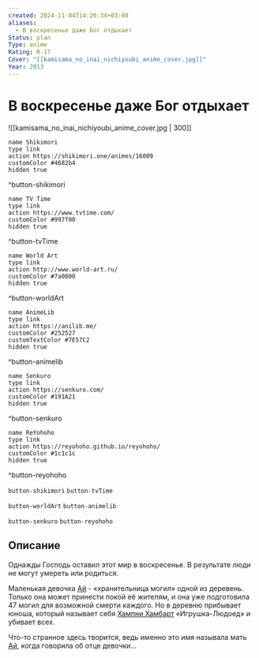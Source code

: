 ```yaml
---
created: 2024-11-04T14:20:34+03:00
aliases:
  - В воскресенье даже Бог отдыхает
Status: plan
Type: anime
Rating: R-17
Cover: "[[kamisama_no_inai_nichiyoubi_anime_cover.jpg]]"
Year: 2013
---
```


# В воскресенье даже Бог отдыхает

![[kamisama_no_inai_nichiyoubi_anime_cover.jpg | 300]]

```button
name Shikimori
type link
action https://shikimori.one/animes/16009
customColor #4682b4
hidden true
```
^button-shikimori

```button
name TV Time
type link
action https://www.tvtime.com/
customColor #997f00
hidden true
```
^button-tvTime

```button
name World Art
type link
action http://www.world-art.ru/
customColor #7a0000
hidden true
```
^button-worldArt

```button
name AnimeLib
type link
action https://anilib.me/
customColor #252527
customTextColor #7E57C2
hidden true
```
^button-animelib

```button
name Senkuro
type link
action https://senkuro.com/
customColor #191A21
hidden true
```
^button-senkuro

```button
name ReYohoho
type link
action https://reyohoho.github.io/reyohoho/
customColor #1c1c1c
hidden true
```
^button-reyohoho

`button-shikimori` `button-tvTime`

`button-worldArt` `button-animelib`

`button-senkuro` `button-reyohoho`

## Описание

Однажды Господь оставил этот мир в воскресенье. В результате люди не могут умереть или родиться.

Маленькая девочка [Ай](https://shikimori.one/characters/49847-ai) - «хранительница могил» одной из деревень. Только она может принести покой её жителям, и она уже подготовила 47 могил для возможной смерти каждого. Но в деревню прибывает юноша, который называет себя [Хампни Хамбарт](https://shikimori.one/characters/63971-hampnie-hambart) «Игрушка-Людоед» и убивает всех.

Что-то странное здесь творится, ведь именно это имя называла мать [Ай](https://shikimori.one/characters/49847-ai), когда говорила об отце девочки...
